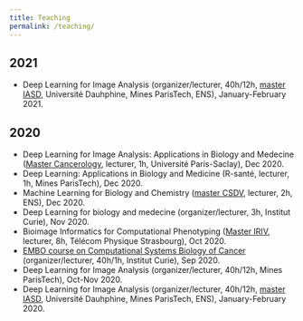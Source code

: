 ```yaml
---
title: Teaching
permalink: /teaching/
---
```


## 2021

- Deep Learning for Image Analysis (organizer/lecturer, 40h/12h, [master IASD](https://www.lamsade.dauphine.fr/wp/iasd/), Université Dauhphine, Mines ParisTech, ENS), January-February 2021.

## 2020

- Deep Learning for Image Analysis: Applications in Biology and Medecine ([Master Cancerology](https://www.universite-paris-saclay.fr/en/education/master/life-sciences-and-health/m2-cancerology), lecturer, 1h, Université Paris-Saclay), Dec 2020.
- Deep Learning: Applications in Biology and Medicine (R-santé, lecturer, 1h, Mines ParisTech), Dec 2020. 
- Machine Learning for Biology and Chemistry ([master CSDV](https://www.chimie.ens.fr/formation/parcours-chimie-sdv/), lecturer, 2h, ENS), Dec 2020.
- Deep Learning for biology and medecine (organizer/lecturer, 3h, Institut Curie), Nov 2020.
- Bioimage Informatics for Computational Phenotyping ([Master IRIV](https://www.master-iriv.fr), lecturer, 8h, Télécom Physique Strasbourg), Oct 2020.
- [EMBO course on Computational Systems Biology of Cancer](https://training.institut-curie.org/courses/sysbiocancer2020) (organizer/lecturer, 40h/1h, Institut Curie), Sep 2020.
- Deep Learning for Image Analysis (organizer/lecturer, 40h/12h, Mines ParisTech), Oct-Nov 2020.
- Deep Learning for Image Analysis (organizer/lecturer, 40h/12h, [master IASD](https://www.lamsade.dauphine.fr/wp/iasd/), Université Dauhphine, Mines ParisTech, ENS), January-February 2020.

